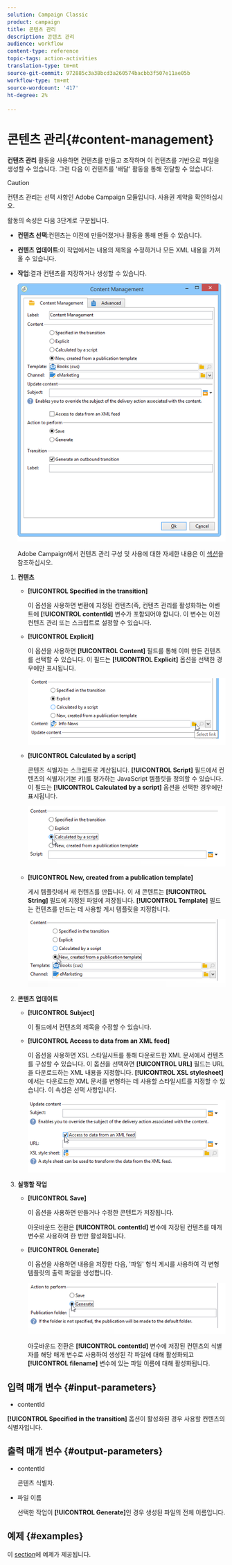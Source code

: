 ```yaml
---
solution: Campaign Classic
product: campaign
title: 콘텐츠 관리
description: 콘텐츠 관리
audience: workflow
content-type: reference
topic-tags: action-activities
translation-type: tm+mt
source-git-commit: 972885c3a38bcd3a260574bacbb3f507e11ae05b
workflow-type: tm+mt
source-wordcount: '417'
ht-degree: 2%

---
```



# 콘텐츠 관리{#content-management}

**컨텐츠 관리** 활동을 사용하면 컨텐츠를 만들고 조작하며 이 컨텐츠를 기반으로 파일을 생성할 수 있습니다. 그런 다음 이 컨텐츠를 &#39;배달&#39; 활동을 통해 전달할 수 있습니다.

>[!CAUTION]
>
>컨텐츠 관리는 선택 사항인 Adobe Campaign 모듈입니다. 사용권 계약을 확인하십시오.

활동의 속성은 다음 3단계로 구분됩니다.

* **컨텐츠 선택**:컨텐츠는 이전에 만들어졌거나 활동을 통해 만들 수 있습니다.
* **컨텐츠 업데이트**:이 작업에서는 내용의 제목을 수정하거나 모든 XML 내용을 가져올 수 있습니다.
* **작업**:결과 컨텐츠를 저장하거나 생성할 수 있습니다.

   ![](assets/content_mgmt_edit.png)

   Adobe Campaign에서 컨텐츠 관리 구성 및 사용에 대한 자세한 내용은 이 [섹션](../../delivery/using/about-content-management.md)을 참조하십시오.

1. **컨텐츠**

   * **[!UICONTROL Specified in the transition]**

      이 옵션을 사용하면 변환에 지정된 컨텐츠(즉, 컨텐츠 관리를 활성화하는 이벤트에 **[!UICONTROL contentId]** 변수가 포함되어야 합니다. 이 변수는 이전 컨텐츠 관리 또는 스크립트로 설정할 수 있습니다.

   * **[!UICONTROL Explicit]**

      이 옵션을 사용하면 **[!UICONTROL Content]** 필드를 통해 이미 만든 컨텐츠를 선택할 수 있습니다. 이 필드는 **[!UICONTROL Explicit]** 옵션을 선택한 경우에만 표시됩니다.

      ![](assets/content_mgmt_explicit.png)

   * **[!UICONTROL Calculated by a script]**

      콘텐츠 식별자는 스크립트로 계산됩니다. **[!UICONTROL Script]** 필드에서 컨텐츠의 식별자(기본 키)를 평가하는 JavaScript 템플릿을 정의할 수 있습니다. 이 필드는 **[!UICONTROL Calculated by a script]** 옵션을 선택한 경우에만 표시됩니다.

      ![](assets/content_mgmt_script.png)

   * **[!UICONTROL New, created from a publication template]**

      게시 템플릿에서 새 컨텐츠를 만듭니다. 이 새 콘텐트는 **[!UICONTROL String]** 필드에 지정된 파일에 저장됩니다. **[!UICONTROL Template]** 필드는 컨텐츠를 만드는 데 사용할 게시 템플릿을 지정합니다.

      ![](assets/content_mgmt_new.png)

1. **콘텐츠 업데이트**

   * **[!UICONTROL Subject]**

      이 필드에서 컨텐츠의 제목을 수정할 수 있습니다.

   * **[!UICONTROL Access to data from an XML feed]**

      이 옵션을 사용하면 XSL 스타일시트를 통해 다운로드한 XML 문서에서 컨텐츠를 구성할 수 있습니다. 이 옵션을 선택하면 **[!UICONTROL URL]** 필드는 URL을 다운로드하는 XML 내용을 지정합니다. **[!UICONTROL XSL stylesheet]**&#x200B;에서는 다운로드한 XML 문서를 변형하는 데 사용할 스타일시트를 지정할 수 있습니다. 이 속성은 선택 사항입니다.

      ![](assets/content_mgmt_xmlcontent.png)

1. **실행할 작업**

   * **[!UICONTROL Save]**

      이 옵션을 사용하면 만들거나 수정한 콘텐트가 저장됩니다.

      아웃바운드 전환은 **[!UICONTROL contentId]** 변수에 저장된 컨텐츠를 매개 변수로 사용하여 한 번만 활성화됩니다.

   * **[!UICONTROL Generate]**

      이 옵션을 사용하면 내용을 저장한 다음, &#39;파일&#39; 형식 게시를 사용하여 각 변형 템플릿의 출력 파일을 생성합니다.

      ![](assets/content_mgmt_generate.png)

      아웃바운드 전환은 **[!UICONTROL contentId]** 변수에 저장된 컨텐츠의 식별자를 해당 매개 변수로 사용하여 생성된 각 파일에 대해 활성화되고 **[!UICONTROL filename]** 변수에 있는 파일 이름에 대해 활성화됩니다.

## 입력 매개 변수 {#input-parameters}

* contentId

**[!UICONTROL Specified in the transition]** 옵션이 활성화된 경우 사용할 컨텐츠의 식별자입니다.

## 출력 매개 변수 {#output-parameters}

* contentId

   콘텐츠 식별자.

* 파일 이름

   선택한 작업이 **[!UICONTROL Generate]**&#x200B;인 경우 생성된 파일의 전체 이름입니다.

## 예제 {#examples}

이 [section](../../delivery/using/automating-via-workflows.md#examples)에 예제가 제공됩니다.
